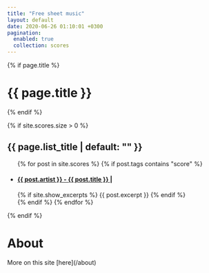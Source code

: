 ```yaml
---
title: "Free sheet music"
layout: default
date: 2020-06-26 01:10:01 +0300
pagination:
  enabled: true
  collection: scores
---
```


{% if page.title %}

  <h1 class="page-heading">{{ page.title }}</h1>
{% endif %}

{% if site.scores.size > 0 %}

  <h2 class="post-list-heading">{{ page.list_title | default: "" }}</h2>
  <ul class="post-list">
    {% for post in site.scores %}
      {% if post.tags contains "score" %}
        <li>
          <!-- {% assign date_format = site.minima.date_format | default: "%b %-d, %Y" %} -->
          <!-- <span class="post-meta">{{ post.date | date: date_format }}</span> -->
          <h4>
            <a  href="{{ post.url | relative_url }}">
              {{ post.artist }} - {{ post.title }}
            </a>
|
            <a href="scores/{{ post.folder }}/{{ post.pdf_url | escape }}">
              <span class="icon icon-download"></span>
            </a>
          </h4>
          {% if site.show_excerpts %}
            {{ post.excerpt }}
          {% endif %}
        </li>
      {% endif %}
    {% endfor %}

  </ul>
  {% endif %}

  <h1 class="page-heading">About</h1>
  More on this site [here](/about)
